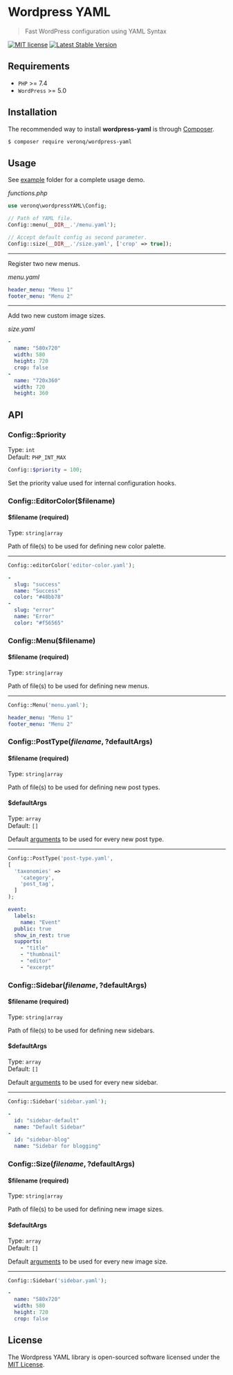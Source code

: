 # Wordpress YAML

> Fast WordPress configuration using YAML Syntax

[![MIT license](https://img.shields.io/badge/License-MIT-blue.svg)](https://github.com/veronq/wordpress-yaml/blob/main/LICENSE)
[![Latest Stable Version](https://poser.pugx.org/veronq/wordpress-yaml/v)](//packagist.org/packages/veronq/wordpress-yaml)

## Requirements

* `PHP` >= 7.4
* `WordPress` >= 5.0

## Installation

The recommended way to install **wordpress-yaml** is through [Composer](https://getcomposer.org/).

```sh
$ composer require veronq/wordpress-yaml
```

## Usage

See [example](https://github.com/veronq/wordpress-yaml/tree/main/example) folder for a complete usage demo.

*functions.php*
```php
use veronq\wordpressYAML\Config;

// Path of YAML file.
Config::menu(__DIR__.'/menu.yaml');

// Accept default config as second parameter.
Config::size(__DIR__.'/size.yaml', ['crop' => true]);
```

---

Register two new menus.

*menu.yaml*

```yaml
header_menu: "Menu 1"
footer_menu: "Menu 2"
```

---

Add two new custom image sizes.

*size.yaml*
```yaml
-
  name: "580x720"
  width: 580
  height: 720
  crop: false
-
  name: "720x360"
  width: 720
  height: 360
```

## API

### Config::$priority

Type:  `int`  
Default: `PHP_INT_MAX`

```php
Config::$priority = 100;
```

Set the priority value used for internal configuration hooks.

### Config::EditorColor($filename)

#### $filename (required)

Type: `string|array` 

Path of file(s) to be used for defining new color palette. 

---

```php
Config::editorColor('editor-color.yaml');
```

```yaml
-
  slug: "success"
  name: "Success"
  color: "#48bb78"
-
  slug: "error"
  name: "Error"
  color: "#f56565"
```

### Config::Menu($filename)

#### $filename (required)

Type: `string|array` 

Path of file(s) to be used for defining new menus. 

---

```php
Config::Menu('menu.yaml');
```

```yaml
header_menu: "Menu 1"
footer_menu: "Menu 2"
```

### Config::PostType($filename, ?$defaultArgs)

#### $filename (required)

Type: `string|array` 

Path of file(s) to be used for defining new post types. 

#### $defaultArgs

Type: `array`  
Default: `[]` 

Default [arguments](https://developer.wordpress.org/reference/functions/register_post_type/#parameters) to be used for every new post type.

---

```php
Config::PostType('post-type.yaml',
[
  'taxonomies' =>
    'category',
    'post_tag',
  ]
);
```

```yaml
event:
  labels:
    name: "Event"
  public: true
  show_in_rest: true
  supports:
    - "title"
    - "thumbnail"
    - "editor"
    - "excerpt"
```

### Config::Sidebar($filename, ?$defaultArgs)

#### $filename (required)

Type: `string|array` 

Path of file(s) to be used for defining new sidebars. 

#### $defaultArgs

Type: `array`  
Default: `[]` 

Default [arguments](https://developer.wordpress.org/reference/functions/register_sidebar/#parameters) to be used for every new sidebar.

---

```php
Config::Sidebar('sidebar.yaml');
```

```yaml
-
  id: "sidebar-default"
  name: "Default Sidebar"
-
  id: "sidebar-blog"
  name: "Sidebar for blogging"
```

### Config::Size($filename, ?$defaultArgs)

#### $filename (required)

Type: `string|array` 

Path of file(s) to be used for defining new image sizes. 

#### $defaultArgs

Type: `array`  
Default: `[]` 

Default [arguments](https://developer.wordpress.org/reference/functions/add_image_size/#parameters) to be used for every new image size.

---

```php
Config::Sidebar('sidebar.yaml');
```

```yaml
-
  name: "580x720"
  width: 580
  height: 720
  crop: false
```

## License

The Wordpress YAML library is open-sourced software licensed under the [MIT License](https://github.com/veronq/wordpress-yaml/blob/main/LICENSE).
